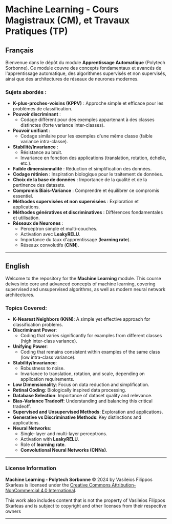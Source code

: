 # Machine Learning - Cours Magistraux (CM), et Travaux Pratiques (TP)

## Français

Bienvenue dans le dépôt du module **Apprentissage Automatique** (Polytech Sorbonne). Ce module couvre des concepts fondamentaux et avancés de l'apprentissage automatique, des algorithmes supervisés et non supervisés, ainsi que des architectures de réseaux de neurones modernes.

### Sujets abordés :
- **K-plus-proches-voisins (KPPV)** : Approche simple et efficace pour les problèmes de classification.
- **Pouvoir discriminant** :
  - Codage différent pour des exemples appartenant à des classes distinctes (forte variance inter-classes).
- **Pouvoir unifiant** :
  - Codage similaire pour les exemples d'une même classe (faible variance intra-classe).
- **Stabilité/Invariance** :
  - Résistance au bruit.
  - Invariance en fonction des applications (translation, rotation, échelle, etc.).
- **Faible dimensionnalité** : Réduction et simplification des données.
- **Codage rétinien** : Inspiration biologique pour le traitement de données.
- **Choix de la base de données** : Importance de la qualité et de la pertinence des datasets.
- **Compromis Biais-Variance** : Comprendre et équilibrer ce compromis essentiel.
- **Méthodes supervisées et non supervisées** : Exploration et applications.
- **Méthodes génératives et discriminatives** : Différences fondamentales et utilisation.
- **Réseaux de Neurones** :
  - Perceptron simple et multi-couches.
  - Activation avec **LeakyRELU**.
  - Importance du taux d'apprentissage (**learning rate**).
  - Réseaux convolutifs (**CNN**).

---

## English

Welcome to the repository for the **Machine Learning** module. This course delves into core and advanced concepts of machine learning, covering supervised and unsupervised algorithms, as well as modern neural network architectures.

### Topics Covered:
- **K-Nearest Neighbors (KNN)**: A simple yet effective approach for classification problems.
- **Discriminant Power**:
  - Coding that varies significantly for examples from different classes (high inter-class variance).
- **Unifying Power**:
  - Coding that remains consistent within examples of the same class (low intra-class variance).
- **Stability/Invariance**:
  - Robustness to noise.
  - Invariance to translation, rotation, and scale, depending on application requirements.
- **Low Dimensionality**: Focus on data reduction and simplification.
- **Retinal Coding**: Biologically inspired data processing.
- **Database Selection**: Importance of dataset quality and relevance.
- **Bias-Variance Tradeoff**: Understanding and balancing this critical tradeoff.
- **Supervised and Unsupervised Methods**: Exploration and applications.
- **Generative vs Discriminative Methods**: Key distinctions and applications.
- **Neural Networks**:
  - Single-layer and multi-layer perceptrons.
  - Activation with **LeakyRELU**.
  - Role of **learning rate**.
  - **Convolutional Neural Networks (CNNs)**.

---

### License Information

**Machine Learning - Polytech Sorbonne** © 2024 by Vasileios Filippos Skarleas is licensed under the [Creative Commons Attribution-NonCommercial 4.0 International](https://creativecommons.org/licenses/by-nc/4.0/). 

This work also includes content that is not the property of Vasileios Filippos Skarleas and is subject to copyright and other licenses from their respective owners

---

